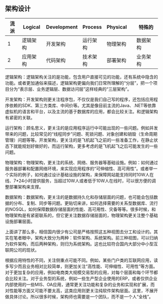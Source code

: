 ## 架构设计


|流派|Logical|Development|Process|Physical||特殊的|
|-|-|-|-|-|-|-|
|1|逻辑架构|开发架构|运行架构|物理架构||数据架构|
|2|应用架构|代码架构|技术架构|部署架构||业务架构|


逻辑架构：逻辑架构关注的是功能，包含用户直接可见的功能，还有系统中隐含的功能。或者更加通俗来描述，逻辑架构更偏向我们日常所理解的“分层”，把一个项目分为“表示层、业务逻辑层、数据访问层”这样经典的“三层架构”。

开发架构：开发架构则更关注程序包，不仅仅是我们自己写的程序，还包括应用程序依赖的SDK、第三方类库、中间价等。尤其是像目前主流的Java、.NET等依靠虚拟机的语言和平台，以及主流的基于数据库的应用，都会比较关注。和逻辑架构有紧密的关联。

运行架构：顾名思义，更关注的是应用程序运行中可能出现的一些问题。例如并发带来的问题，比较常见的“线程同步”问题、死锁问题、对象创建和销毁（生命周期管理）问题等等。开发架构，更关注的是飞机起飞之前的一些准备工作，在静止状态下就能规划好做好的，而运行架构，更多考虑的是飞机起飞之后可能发生的一些问题。

物理架构：物理架构，更关注的系统、网络、服务器等基础设施。例如：如何通过服务器部署和配置网络环境，来实现应用程序的“可伸缩性、高可用性”。或者举一个实际的例子，如何通过设计基础设施的架构，来保障网站能支持同时10W人在线、7*24小时提供服务，当超过10W人或者低于10W人在线时，可以很方便的调整部署架构来支撑。

数据架构：数据架构，更关注的是数据持久化和存储层面的问题，也可能会包括数据的分布、复制、同步等问题。更贴切来讲，如何选择需要的关系型数据库、流行的NOSQL，如何保障数据存储层面的性能、高可用性、灾备等等。很多时候，和物理架构是有紧密联系的，但它更关注数据存储层面的，物理架构更关注整个基础设施部署层面。

上面讲了那么多，相信国内很少有公司是严格按照这五种视图去分工和设计的。其实在笔者眼中，架构大致分为两种：软件架构、系统架构。前三种视图，可以归纳为软件架构，而后两种架构，则归为系统架构。这也比较符合国内大部分中小型互联网公司的现状。

根据应用特性的不同，关注侧重点可能不同。例如，某些门户类的互联网应用，读多写少而且业务相对比较简单，则更加关注“高性能、可伸缩性、可用性”等方面。对于更加复杂的应用，例如电商类大规模交易型的应用，对每个层面和每个环节都会比较关注。对于业务型的系统，例如一些生产型企业使用的ERP，或者仅供企业内部使用的一些MIS、OA应用，通常更关注功能和复杂的业务和实现和扩展，而对性能等方面又可能不要太高，这类应用则更关注纯软件架构层面。这里，不展开做具体讨论。所以很多时候，架构师也需要是一个团队，而不是一个人“全栈”。
